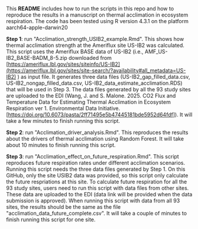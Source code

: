 This **README** includes how to run the scripts in this repo and how to reproduce the results in a manuscript on thermal acclimation in ecosystem respiration. The code has been tested using R version 4.3.1 on the platform aarch64-apple-darwin20

**Step 1**: run "Acclimation_strength_USIB2_example.Rmd". This shows how thermal acclimation strength at the Ameriflux site US-IB2 was calculated. This script uses the Ameriflux BASE data of US-IB2 (i.e., AMF_US-IB2_BASE-BADM_8-5.zip downloaded from [https://ameriflux.lbl.gov/sites/siteinfo/US-IB2](https://ameriflux.lbl.gov/sites/site-search/?availability#all_metadata=US-IB2) ) as input file. It generates three data files (US-IB2_gap_filled_data.csv, US-IB2_nongap_filled_data.csv, US-IB2_data_estimate_acclimation.RDS) that will be used in Step 3. The data files generated by all the 93 study sites are uploaded to the EDI (Wang, J. and S. Malone. 2025. CO2 Flux and Temperature Data for Estimating Thermal Acclimation in Ecosystem Respiration ver 1. Environmental Data Initiative. [<https://doi.org/10.6073/pasta/2ff71495e5b47445181bde5952d64fdf>]). It will take a few minutes to finish running this script.

**Step 2**: run "Acclimation_driver_analysis.Rmd". This reproduces the results about the drivers of thermal acclimation using Random Forest. It will take about 10 minutes to finish running this script.

**Step 3**: run "Acclimation_effect_on_future_respiration.Rmd". This script reproduces future respiration rates under different acclimation scenarios. Running this script needs the three data files generated by Step 1. On this GitHub, only the site USIB2 data was provided, so this script only calculate the future respriations at this site. To calculate future respiration for all the 93 study sites, users need to run this script with data files from other sites. These data are uploaded to the EDI (data link will be provided when the data submission is approved). When running this script with data from all 93 sites, the results should be the same as the file "acclimation_data_future_complete.csv". It will take a couple of minutes to finish running this script for one site.
